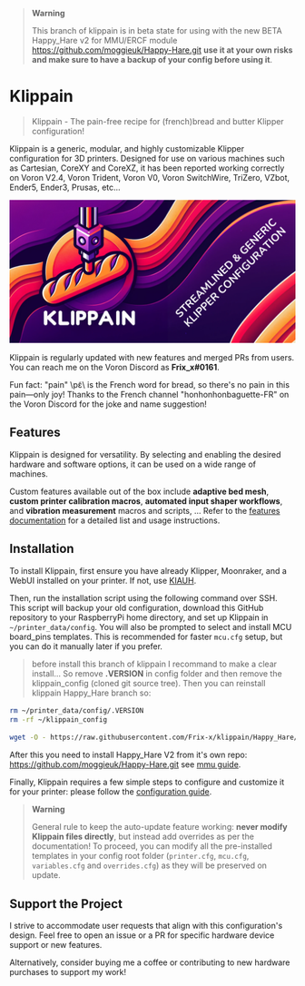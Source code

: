   > **Warning**
  >
  > This branch of klippain is in beta state for using with the new BETA Happy_Hare v2 for MMU/ERCF module https://github.com/moggieuk/Happy-Hare.git **use it at your own risks and make sure to have a backup of your config before using it**.


# Klippain

> Klippain - The pain-free recipe for (french)bread and butter Klipper configuration!

Klippain is a generic, modular, and highly customizable Klipper configuration for 3D printers. Designed for use on various machines such as Cartesian, CoreXY and CoreXZ, it has been reported working correctly on Voron V2.4, Voron Trident, Voron V0, Voron SwitchWire, TriZero, VZbot, Ender5, Ender3, Prusas, etc...

![Klippain](./docs/klippain.png)

Klippain is regularly updated with new features and merged PRs from users. You can reach me on the Voron Discord as **Frix_x#0161**.

Fun fact: "pain" \pɛ̃\ is the French word for bread, so there's no pain in this pain—only joy! Thanks to the French channel "honhonhonbaguette-FR" on the Voron Discord for the joke and name suggestion!


## Features

Klippain is designed for versatility. By selecting and enabling the desired hardware and software options, it can be used on a wide range of machines.

Custom features available out of the box include **adaptive bed mesh**, **custom printer calibration macros**, **automated input shaper workflows**, and **vibration measurement** macros and scripts, ... Refer to the [features documentation](./docs/features.md) for a detailed list and usage instructions.


## Installation

To install Klippain, first ensure you have already Klipper, Moonraker, and a WebUI installed on your printer. If not, use [KIAUH](https://github.com/th33xitus/kiauh).

Then, run the installation script using the following command over SSH. This script will backup your old configuration, download this GitHub repository to your RaspberryPi home directory, and set up Klippain in `~/printer_data/config`. You will also be prompted to select and install MCU board_pins templates. This is recommended for faster `mcu.cfg` setup, but you can do it manually later if you prefer.

  > before install this branch of klippain I recommand to make a clear install... So remove **.VERSION** in config folder and then remove the klippain_config (cloned git source tree). Then you can reinstall klippain Happy_Hare branch so:

```bash
rm ~/printer_data/config/.VERSION
rm -rf ~/klippain_config
```
```bash
wget -O - https://raw.githubusercontent.com/Frix-x/klippain/Happy_Hare/install.sh | bash
```

After this you need to install Happy_Hare V2 from it's own repo: https://github.com/moggieuk/Happy-Hare.git see [mmu guide](./docs/mmu.md).

Finally, Klippain requires a few simple steps to configure and customize it for your printer: please follow the [configuration guide](./docs/configuration.md).

  > **Warning**
  >
  > General rule to keep the auto-update feature working: **never modify Klippain files directly**, but instead add overrides as per the documentation! To proceed, you can modify all the pre-installed templates in your config root folder (`printer.cfg`, `mcu.cfg`, `variables.cfg` and `overrides.cfg`) as they will be preserved on update.


## Support the Project

I strive to accommodate user requests that align with this configuration's design. Feel free to open an issue or a PR for specific hardware device support or new features.

Alternatively, consider buying me a coffee or contributing to new hardware purchases to support my work!
